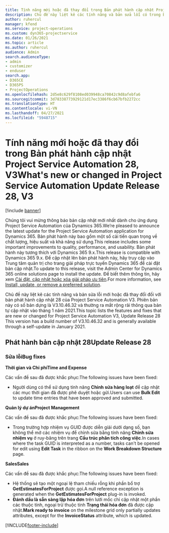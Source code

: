 ```yaml
---
title: Tính năng mới hoặc đã thay đổi trong Bản phát hành cập nhật Project Service Automation 28, V3
description: Chủ đề này liệt kê các tính năng và bản sửa lỗi có trong Bản phát hành cập nhật Project Service Automation 28, V3.
author: ruhercul
manager: kfend
ms.service: project-operations
ms.custom: dyn365-projectservice
ms.date: 01/26/2021
ms.topic: article
ms.author: ruhercul
audience: Admin
search.audienceType:
- admin
- customizer
- enduser
search.app:
- D365CE
- D365PS
- ProjectOperations
ms.openlocfilehash: 2d5e8c629f8108ed039948ca70842c9d8afebfa6
ms.sourcegitcommit: 3d78338773929121d17ec3386f6cb67bfb2272cc
ms.translationtype: HT
ms.contentlocale: vi-VN
ms.lasthandoff: 04/27/2021
ms.locfileid: "5948715"
---
```

# <a name="whats-new-or-changed-in-project-service-automation-update-release-28-v3"></a><span data-ttu-id="9fe83-103">Tính năng mới hoặc đã thay đổi trong Bản phát hành cập nhật Project Service Automation 28, V3</span><span class="sxs-lookup"><span data-stu-id="9fe83-103">What's new or changed in Project Service Automation Update Release 28, V3</span></span>

[!include [banner](../includes/psa-now-project-operations.md)]

<span data-ttu-id="9fe83-104">Chúng tôi vui mừng thông báo bản cập nhật mới nhất dành cho ứng dụng Project Service Automation của Dynamics 365.</span><span class="sxs-lookup"><span data-stu-id="9fe83-104">We’re pleased to announce the latest update for the Project Service Automation application for Dynamics 365.</span></span> <span data-ttu-id="9fe83-105">Bản phát hành này bao gồm một số cải tiến quan trọng về chất lượng, hiệu suất và khả năng sử dụng.</span><span class="sxs-lookup"><span data-stu-id="9fe83-105">This release includes some important improvements to quality, performance, and usability.</span></span> <span data-ttu-id="9fe83-106">Bản phát hành này tương thích với Dynamics 365 9.x.</span><span class="sxs-lookup"><span data-stu-id="9fe83-106">This release is compatible with Dynamics 365 9.x.</span></span> <span data-ttu-id="9fe83-107">Để cập nhật lên bản phát hành này, hãy truy cập vào Trung tâm quản trị cho trang giải pháp trực tuyến Dynamics 365 để cài đặt bản cập nhật.</span><span class="sxs-lookup"><span data-stu-id="9fe83-107">To update to this release, visit the Admin Center for Dynamics 365 online solutions page to install the update.</span></span> <span data-ttu-id="9fe83-108">Để biết thêm thông tin, hãy xem [Cài đặt, cập nhật hoặc xóa giải pháp ưu tiên](/power-platform/admin/install-remove-preferred-solution).</span><span class="sxs-lookup"><span data-stu-id="9fe83-108">For more information, see [Install, update, or remove a preferred solution](/power-platform/admin/install-remove-preferred-solution).</span></span>

<span data-ttu-id="9fe83-109">Chủ đề này liệt kê các tính năng và bản sửa lỗi mới hoặc đã thay đổi đối với bản phát hành cập nhật 28 của Project Service Automation V3. Phiên bản này có số bản dựng là V3.10.46.32 và thường ra mắt rộng rãi thông qua bản tự cập nhật vào tháng 1 năm 2021.</span><span class="sxs-lookup"><span data-stu-id="9fe83-109">This topic lists the features and fixes that are new or changed for Project Service Automation V3, Update Release 28 This version has a build number of V3.10.46.32 and is generally available through a self-update in January 2021.</span></span>

## <a name="update-release-28"></a><span data-ttu-id="9fe83-110">Phát hành bản cập nhật 28</span><span class="sxs-lookup"><span data-stu-id="9fe83-110">Update Release 28</span></span>

### <a name="bug-fixes"></a><span data-ttu-id="9fe83-111">Sửa lỗi</span><span class="sxs-lookup"><span data-stu-id="9fe83-111">Bug fixes</span></span>

<span data-ttu-id="9fe83-112">**Thời gian và Chi phí**</span><span class="sxs-lookup"><span data-stu-id="9fe83-112">**Time and Expense**</span></span>

<span data-ttu-id="9fe83-113">Các vấn đề sau đã được khắc phục:</span><span class="sxs-lookup"><span data-stu-id="9fe83-113">The following issues have been fixed:</span></span>

- <span data-ttu-id="9fe83-114">Người dùng có thể sử dụng tính năng **Chỉnh sửa hàng loạt** để cập nhật các mục thời gian đã được phê duyệt hoặc gửi.</span><span class="sxs-lookup"><span data-stu-id="9fe83-114">Users can use **Bulk Edit** to update time entries that have been approved and submitted.</span></span>

<span data-ttu-id="9fe83-115">**Quản lý dự án**</span><span class="sxs-lookup"><span data-stu-id="9fe83-115">**Project Management**</span></span>

<span data-ttu-id="9fe83-116">Các vấn đề sau đã được khắc phục:</span><span class="sxs-lookup"><span data-stu-id="9fe83-116">The following issues have been fixed:</span></span>

- <span data-ttu-id="9fe83-117">Trong trường hợp nhiệm vụ GUID được diễn giải dưới dạng số, bạn không thể mở các nhiệm vụ để chỉnh sửa bằng tính năng **Chỉnh sửa nhiệm vụ** ở ruy-băng trên trang **Cấu trúc phân tích công việc**.</span><span class="sxs-lookup"><span data-stu-id="9fe83-117">In cases where the task GUID is interpreted as a number, tasks can't be opened for edit using **Edit Task** in the ribbon on the **Work Breakdown Structure** page.</span></span>

<span data-ttu-id="9fe83-118">**Sales**</span><span class="sxs-lookup"><span data-stu-id="9fe83-118">**Sales**</span></span>

<span data-ttu-id="9fe83-119">Các vấn đề sau đã được khắc phục:</span><span class="sxs-lookup"><span data-stu-id="9fe83-119">The following issues have been fixed:</span></span>

- <span data-ttu-id="9fe83-120">Hệ thống sẽ tạo một ngoại lệ tham chiếu rỗng khi phần bổ trợ **GetEstimatesForProject** được gọi.</span><span class="sxs-lookup"><span data-stu-id="9fe83-120">A null reference exception is generated when the **GetEstimatesForProject** plug-in is invoked.</span></span>
- <span data-ttu-id="9fe83-121">**Đánh dấu là sẵn sàng lập hóa đơn** trên lưới mốc chỉ cập nhật một phần các thuộc tính, ngoại trừ thuộc tính **Trạng thái hóa đơn** đã được cập nhật.</span><span class="sxs-lookup"><span data-stu-id="9fe83-121">**Mark ready to invoice** on the milestone grid only partially updates attributes, except for the **InvoiceStatus** attribute, which is updated.</span></span>



[!INCLUDE[footer-include](../includes/footer-banner.md)]